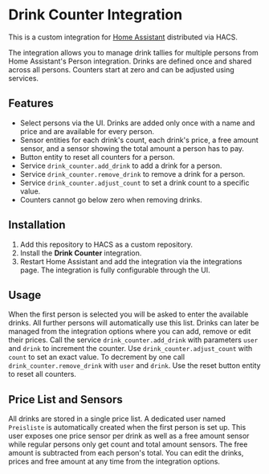 # Drink Counter Integration

This is a custom integration for [Home Assistant](https://www.home-assistant.io/) distributed via HACS.

The integration allows you to manage drink tallies for multiple persons from Home Assistant's Person integration. Drinks are defined once and shared across all persons. Counters start at zero and can be adjusted using services.

## Features

- Select persons via the UI. Drinks are added only once with a name and price and are available for every person.
- Sensor entities for each drink's count, each drink's price, a free amount sensor, and a sensor showing the total amount a person has to pay.
- Button entity to reset all counters for a person.
- Service `drink_counter.add_drink` to add a drink for a person.
- Service `drink_counter.remove_drink` to remove a drink for a person.
- Service `drink_counter.adjust_count` to set a drink count to a specific value.
- Counters cannot go below zero when removing drinks.

## Installation

1. Add this repository to HACS as a custom repository.
2. Install the **Drink Counter** integration.
3. Restart Home Assistant and add the integration via the integrations page.
   The integration is fully configurable through the UI.

## Usage

When the first person is selected you will be asked to enter the available drinks. All further persons will automatically use this list. Drinks can later be managed from the integration options where you can add, remove or edit their prices. Call the service `drink_counter.add_drink` with parameters `user` and `drink` to increment the counter. Use `drink_counter.adjust_count` with `count` to set an exact value. To decrement by one call `drink_counter.remove_drink` with `user` and `drink`. Use the reset button entity to reset all counters.

## Price List and Sensors

All drinks are stored in a single price list. A dedicated user named
`Preisliste` is automatically created when the first person is set up. This user
exposes one price sensor per drink as well as a free amount sensor while regular
persons only get count and total amount sensors. The free amount is subtracted from
each person's total. You can edit the drinks, prices and free amount at any time
from the integration options.
